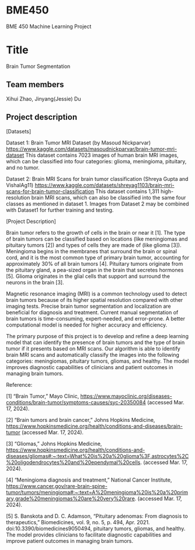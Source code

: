 # BME450
BME 450 Machine Learning Project

# Title
Brain Tumor Segmentation
## Team members
Xihui Zhao, Jinyang(Jessie) Du
## Project description
[Datasets]

Dataset 1: Brain Tumor MRI Dataset (by Masoud Nickparvar)
https://www.kaggle.com/datasets/masoudnickparvar/brain-tumor-mri-dataset
This dataset contains 7023 images of human brain MRI images, which can be classified into four categories: glioma, meningioma, pituitary, and no tumor. 

Dataset 2: Brain MRI Scans for brain tumor classification (Shreya Gupta and VishalAg11)
https://www.kaggle.com/datasets/shreyag1103/brain-mri-scans-for-brain-tumor-classification
This dataset contains 1,311 high-resolution brain MRI scans, which can also be classified into the same four classes as mentioned in dataset 1. Images from Dataset 2 may be combined with Dataset1 for further training and testing.

[Project Description]

Brain tumor refers to the growth of cells in the brain or near it [1]. The type of brain tumors can be classified based on locations (like meningiomas and pituitary tumors [2]) and types of cells they are made of (like glioma [3]). Meningioma begins in the membranes that surround the brain or spinal cord, and it is the most common type of primary brain tumor, accounting for approximately 30% of all brain tumors [4]. Pituitary tumors originate from the pituitary gland, a pea-sized organ in the brain that secretes hormones [5]. Glioma originates in the glial cells that support and surround the neurons in the brain [3].

Magnetic resonance imaging (MRI) is a common technology used to detect brain tumors because of  its higher spatial resolution compared with other imaging tests. Precise brain tumor segmentation and localization are beneficial for diagnosis and treatment. Current manual segmentation of brain tumors is time-consuming, expert-needed, and error-prone. A better computational model is needed for higher accuracy and efficiency.

The primary purpose of this project is to develop and refine a deep learning model that can identify the presence of brain tumors and the type of brain tumor if it presents based on MRI scans. Our algorithm is able to identify brain MRI scans and automatically classify the images into the following categories: meningiomas, pituitary tumors, gliomas, and healthy. The model improves diagnostic capabilities of clinicians and patient outcomes in managing brain tumors.








Reference:

[1] “Brain Tumor,” Mayo Clinic, https://www.mayoclinic.org/diseases-conditions/brain-tumor/symptoms-causes/syc-20350084 (accessed Mar. 17, 2024). 

[2] “Brain tumors and brain cancer,” Johns Hopkins Medicine, https://www.hopkinsmedicine.org/health/conditions-and-diseases/brain-tumor (accessed Mar. 17, 2024). 

[3] “Gliomas,” Johns Hopkins Medicine, https://www.hopkinsmedicine.org/health/conditions-and-diseases/gliomas#:~:text=What%20is%20a%20glioma%3F,astrocytes%2C%20oligodendrocytes%20and%20ependymal%20cells. (accessed Mar. 17, 2024). 

[4] “Meningioma diagnosis and treatment,” National Cancer Institute, https://www.cancer.gov/rare-brain-spine-tumor/tumors/meningioma#:~:text=A%20meningioma%20is%20a%20primary,grade%20meningiomas%20are%20very%20rare. (accessed Mar. 17, 2024). 

[5] S. Banskota and D. C. Adamson, “Pituitary adenomas: From diagnosis to therapeutics,” Biomedicines, vol. 9, no. 5, p. 494, Apr. 2021. doi:10.3390/biomedicines9050494, pituitary tumors, gliomas, and healthy. The model provides clinicians to facilitate diagnostic capabilities and improve patient outcomes in managing brain tumors.

